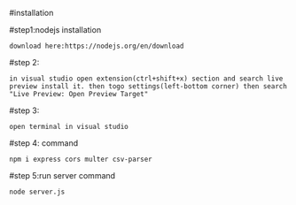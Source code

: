 #installation 

#step1:nodejs installation 
```
download here:https://nodejs.org/en/download
```
#step 2:
```
in visual studio open extension(ctrl+shift+x) section and search live preview install it. then togo settings(left-bottom corner) then search "Live Preview: Open Preview Target"
```

#step 3:
```
open terminal in visual studio
```
#step  4: command 
```
npm i express cors multer csv-parser
```

#step  5:run server command
```
node server.js
```